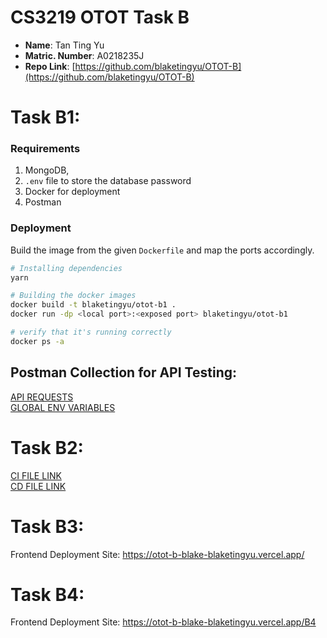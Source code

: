 # CS3219 OTOT Task B

* **Name**: Tan Ting Yu
* **Matric. Number**: A0218235J
* **Repo Link**: [https://github.com/blaketingyu/OTOT-B](https://github.com/blaketingyu/OTOT-B)

# Task B1:

### Requirements

1. MongoDB,
2. `.env` file to store the database password
3. Docker for deployment
4. Postman

### Deployment
Build the image from the given `Dockerfile` and map the ports accordingly.

```bash
# Installing dependencies
yarn

# Building the docker images
docker build -t blaketingyu/otot-b1 .
docker run -dp <local port>:<exposed port> blaketingyu/otot-b1

# verify that it's running correctly 
docker ps -a
```

## Postman Collection for API Testing: 

[API REQUESTS](https://github.com/blaketingyu/OTOT-B/blob/main/DEPLOYMENT_QUERIES.postman_collection.json) </br>
[GLOBAL ENV VARIABLES](https://github.com/blaketingyu/OTOT-B/blob/main/global_env_postman.txt) </br>


# Task B2:

[CI FILE LINK](https://github.com/blaketingyu/OTOT-B/blob/main/CI.yaml) </br>
[CD FILE LINK](https://github.com/blaketingyu/OTOT-B/blob/main/CD.yaml) </br>


# Task B3:
Frontend Deployment Site: https://otot-b-blake-blaketingyu.vercel.app/

# Task B4:
Frontend Deployment Site: https://otot-b-blake-blaketingyu.vercel.app/B4
